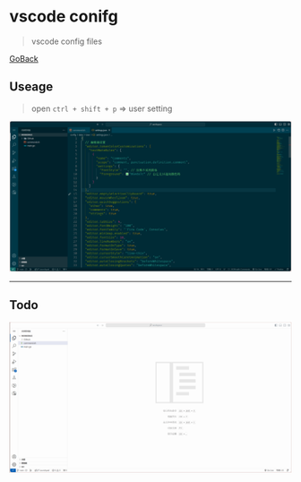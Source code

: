 # vscode conifg

> vscode config files

[GoBack](../README.md)

## Useage

> open `ctrl + shift + p` => user setting

![alt text](../docs/vscode.png)

---

## Todo

![alt text](../docs/vscode-record.gif)
